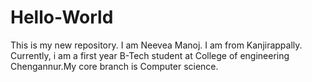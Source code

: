 # Hello-World
This is my new repository.
I am Neevea Manoj. I am from Kanjirappally. Currently, i am a first year B-Tech student at College of engineering Chengannur.My core branch is Computer science.
